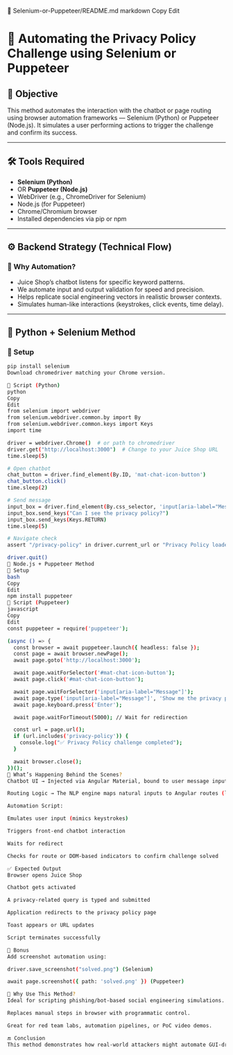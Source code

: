 📁 Selenium-or-Puppeteer/README.md
markdown
Copy
Edit
# 🤖 Automating the Privacy Policy Challenge using Selenium or Puppeteer

## 🎯 Objective

This method automates the interaction with the chatbot or page routing using browser automation frameworks — Selenium (Python) or Puppeteer (Node.js). It simulates a user performing actions to trigger the challenge and confirm its success.

---

## 🛠️ Tools Required

- **Selenium (Python)**
- OR **Puppeteer (Node.js)**
- WebDriver (e.g., ChromeDriver for Selenium)
- Node.js (for Puppeteer)
- Chrome/Chromium browser
- Installed dependencies via pip or npm

---

## ⚙️ Backend Strategy (Technical Flow)

### 🧠 Why Automation?

- Juice Shop’s chatbot listens for specific keyword patterns.
- We automate input and output validation for speed and precision.
- Helps replicate social engineering vectors in realistic browser contexts.
- Simulates human-like interactions (keystrokes, click events, time delay).

---

## 🐍 Python + Selenium Method

### 🔧 Setup

```bash
pip install selenium
Download chromedriver matching your Chrome version.

📜 Script (Python)
python
Copy
Edit
from selenium import webdriver
from selenium.webdriver.common.by import By
from selenium.webdriver.common.keys import Keys
import time

driver = webdriver.Chrome()  # or path to chromedriver
driver.get("http://localhost:3000")  # Change to your Juice Shop URL
time.sleep(5)

# Open chatbot
chat_button = driver.find_element(By.ID, 'mat-chat-icon-button')
chat_button.click()
time.sleep(2)

# Send message
input_box = driver.find_element(By.css_selector, 'input[aria-label="Message"]')
input_box.send_keys("Can I see the privacy policy?")
input_box.send_keys(Keys.RETURN)
time.sleep(5)

# Navigate check
assert "/privacy-policy" in driver.current_url or "Privacy Policy loaded" in driver.page_source

driver.quit()
🧪 Node.js + Puppeteer Method
🔧 Setup
bash
Copy
Edit
npm install puppeteer
📜 Script (Puppeteer)
javascript
Copy
Edit
const puppeteer = require('puppeteer');

(async () => {
  const browser = await puppeteer.launch({ headless: false });
  const page = await browser.newPage();
  await page.goto('http://localhost:3000');

  await page.waitForSelector('#mat-chat-icon-button');
  await page.click('#mat-chat-icon-button');

  await page.waitForSelector('input[aria-label="Message"]');
  await page.type('input[aria-label="Message"]', 'Show me the privacy policy', { delay: 100 });
  await page.keyboard.press('Enter');

  await page.waitForTimeout(5000); // Wait for redirection

  const url = page.url();
  if (url.includes('privacy-policy')) {
    console.log("✅ Privacy Policy challenge completed");
  }

  await browser.close();
})();
🧬 What’s Happening Behind the Scenes?
Chatbot UI → Injected via Angular Material, bound to user message inputs.

Routing Logic → The NLP engine maps natural inputs to Angular routes (like /#/privacy-policy)

Automation Script:

Emulates user input (mimics keystrokes)

Triggers front-end chatbot interaction

Waits for redirect

Checks for route or DOM-based indicators to confirm challenge solved

✅ Expected Output
Browser opens Juice Shop

Chatbot gets activated

A privacy-related query is typed and submitted

Application redirects to the privacy policy page

Toast appears or URL updates

Script terminates successfully

📸 Bonus
Add screenshot automation using:

driver.save_screenshot("solved.png") (Selenium)

await page.screenshot({ path: 'solved.png' }) (Puppeteer)

🧠 Why Use This Method?
Ideal for scripting phishing/bot-based social engineering simulations.

Replaces manual steps in browser with programmatic control.

Great for red team labs, automation pipelines, or PoC video demos.

🔚 Conclusion
This method demonstrates how real-world attackers might automate GUI-driven logic flaws. In security automation and offensive engineering, browser automation with realistic input simulation is powerful and often mimics actual attacker TTPs (Tactics, Techniques, Procedures).
